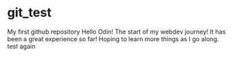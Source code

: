 # git_test
My first github repository 
Hello Odin! The start of my webdev journey! 
It has been a great experience so far! 
Hoping to learn more things as I go along. 
test again